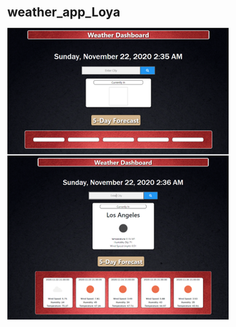 # weather_app_Loya

![picture 3](images/0e7d43b1a4a9c9ca530c4f6ac242b9f7cc04670ed9aed7515ae0ac633e1a0566.png)  
![picture 4](images/149108578b417a6a639e41bdecc3d205dc2f3c74f7ce4b58f328bf31072cfb68.png)  

